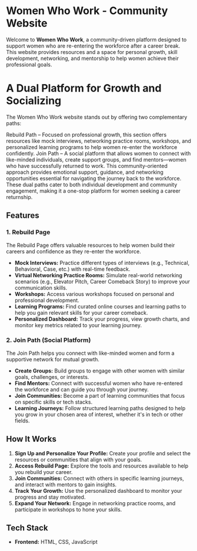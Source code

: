 # Women Who Work - Community Website

Welcome to **Women Who Work**, a community-driven platform designed to support women who are re-entering the workforce after a career break. This website provides resources and a space for personal growth, skill development, networking, and mentorship to help women achieve their professional goals.

# A Dual Platform for Growth and Socializing
The Women Who Work website stands out by offering two complementary paths:

Rebuild Path – Focused on professional growth, this section offers resources like mock interviews, networking practice rooms, workshops, and personalized learning programs to help women re-enter the workforce confidently.
Join Path – A social platform that allows women to connect with like-minded individuals, create support groups, and find mentors—women who have successfully returned to work. This community-oriented approach provides emotional support, guidance, and networking opportunities essential for navigating the journey back to the workforce.
These dual paths cater to both individual development and community engagement, making it a one-stop platform for women seeking a career returnship.

## Features

### 1. **Rebuild Page**
The Rebuild Page offers valuable resources to help women build their careers and confidence as they re-enter the workforce.

- **Mock Interviews:** Practice different types of interviews (e.g., Technical, Behavioral, Case, etc.) with real-time feedback.
- **Virtual Networking Practice Rooms:** Simulate real-world networking scenarios (e.g., Elevator Pitch, Career Comeback Story) to improve your communication skills.
- **Workshops:** Access various workshops focused on personal and professional development.
- **Learning Programs:** Find curated online courses and learning paths to help you gain relevant skills for your career comeback.
- **Personalized Dashboard:** Track your progress, view growth charts, and monitor key metrics related to your learning journey.

### 2. **Join Path (Social Platform)**
The Join Path helps you connect with like-minded women and form a supportive network for mutual growth.

- **Create Groups:** Build groups to engage with other women with similar goals, challenges, or interests.
- **Find Mentors:** Connect with successful women who have re-entered the workforce and can guide you through your journey.
- **Join Communities:** Become a part of learning communities that focus on specific skills or tech stacks.
- **Learning Journeys:** Follow structured learning paths designed to help you grow in your chosen area of interest, whether it's in tech or other fields.

## How It Works

1. **Sign Up and Personalize Your Profile:** Create your profile and select the resources or communities that align with your goals.
2. **Access Rebuild Page:** Explore the tools and resources available to help you rebuild your career.
3. **Join Communities:** Connect with others in specific learning journeys, and interact with mentors to gain insights.
4. **Track Your Growth:** Use the personalized dashboard to monitor your progress and stay motivated.
5. **Expand Your Network:** Engage in networking practice rooms, and participate in workshops to hone your skills.

## Tech Stack

- **Frontend:** HTML, CSS, JavaScript 

